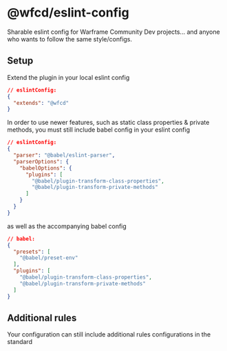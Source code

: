 # @wfcd/eslint-config

Sharable eslint config for Warframe Community Dev projects...
and anyone who wants to follow the same style/configs.

## Setup

Extend the plugin in your local eslint config
```json
// eslintConfig:
{
  "extends": "@wfcd"
}
```

In order to use newer features, such as static class properties & private methods,
you must still include babel config in your eslint config
```json
// eslintConfig:
{
  "parser": "@babel/eslint-parser",
  "parserOptions": {
    "babelOptions": {
      "plugins": [
        "@babel/plugin-transform-class-properties",
        "@babel/plugin-transform-private-methods"
      ]
    }
  }
}
```

as well as the accompanying babel config
```json
// babel:
{
  "presets": [
    "@babel/preset-env"
  ],
  "plugins": [
    "@babel/plugin-transform-class-properties",
    "@babel/plugin-transform-private-methods"
  ]
}
```

## Additional rules

Your configuration can still include additional rules configurations in the standard 
